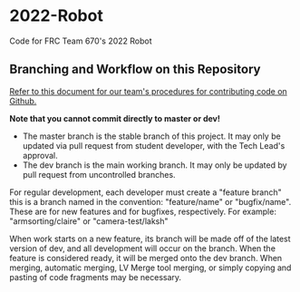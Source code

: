 # 2022-Robot
Code for FRC Team 670's 2022 Robot

## Branching and Workflow on this Repository
[Refer to this document for our team's procedures for contributing code on Github.](https://docs.google.com/document/d/1vO_dtVTDw3-l0x0BabiAE5C45O6bJlQeLL1Uy9McOcQ/edit?usp=sharing)

**Note that you cannot commit directly to master or dev!**

- The master branch is the stable branch of this project. It may only be updated via pull request from student developer, with the Tech Lead's approval.
- The dev branch is the main working branch. It may only be updated by pull request from uncontrolled branches.

For regular development, each developer must create a "feature branch" this is a branch named in the convention: "feature/name" or "bugfix/name". These are for new features and for bugfixes, respectively. For example: "armsorting/claire" or "camera-test/laksh"

When work starts on a new feature, its branch will be made off of the latest version of dev, and all development will occur on the branch. When the feature is considered ready, it will be merged onto the dev branch. When merging, automatic merging, LV Merge tool merging, or simply copying and pasting of code fragments may be necessary.
